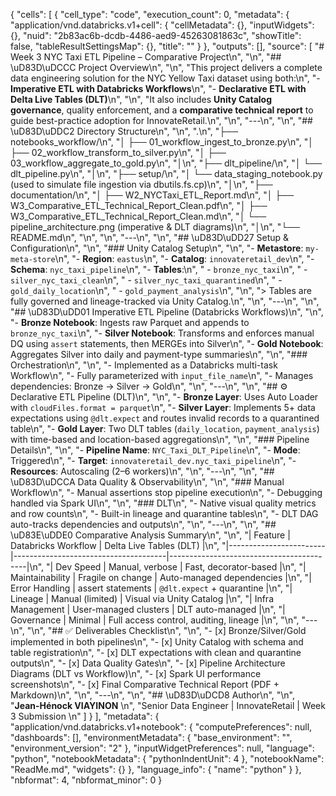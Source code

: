 {
 "cells": [
  {
   "cell_type": "code",
   "execution_count": 0,
   "metadata": {
    "application/vnd.databricks.v1+cell": {
     "cellMetadata": {},
     "inputWidgets": {},
     "nuid": "2b83ac6b-dcdb-4486-aed9-45263081863c",
     "showTitle": false,
     "tableResultSettingsMap": {},
     "title": ""
    }
   },
   "outputs": [],
   "source": [
    "# Week 3 NYC Taxi ETL Pipeline – Comparative Project\n",
    "\n",
    "## \uD83D\uDCCC Project Overview\n",
    "\n",
    "This project delivers a complete data engineering solution for the NYC Yellow Taxi dataset using both:\n",
    "- **Imperative ETL with Databricks Workflows**\n",
    "- **Declarative ETL with Delta Live Tables (DLT)**\n",
    "\n",
    "It also includes **Unity Catalog governance**, quality enforcement, and a **comparative technical report** to guide best-practice adoption for InnovateRetail.\n",
    "\n",
    "---\n",
    "\n",
    "## \uD83D\uDDC2 Directory Structure\n",
    "\n",
    ".\n",
    "├── notebooks_workflow/\n",
    "│ ├── 01_workflow_ingest_to_bronze.py\n",
    "│ ├── 02_workflow_transform_to_silver.py\n",
    "│ ├── 03_workflow_aggregate_to_gold.py\n",
    "│\n",
    "├── dlt_pipeline/\n",
    "│ └── dlt_pipeline.py\n",
    "│\n",
    "├── setup/\n",
    "│ └── data_staging_notebook.py (used to simulate file ingestion via dbutils.fs.cp)\n",
    "│\n",
    "├── documentation/\n",
    "│ ├── W2_NYCTaxi_ETL_Report.md\n",
    "│ ├── W3_Comparative_ETL_Technical_Report_Clean.pdf\n",
    "│ ├── W3_Comparative_ETL_Technical_Report_Clean.md\n",
    "│ └── pipeline_architecture.png (imperative & DLT diagrams)\n",
    "│\n",
    "└── README.md\n",
    "\n",
    "\n",
    "---\n",
    "\n",
    "## \uD83D\uDD27 Setup & Configuration\n",
    "\n",
    "### Unity Catalog Setup\n",
    "\n",
    "- **Metastore**: `my-meta-store`\n",
    "- **Region**: `eastus`\n",
    "- **Catalog**: `innovateretail_dev`\n",
    "- **Schema**: `nyc_taxi_pipeline`\n",
    "- **Tables**:\n",
    "  - `bronze_nyc_taxi`\n",
    "  - `silver_nyc_taxi_clean`\n",
    "  - `silver_nyc_taxi_quarantined`\n",
    "  - `gold_daily_location`\n",
    "  - `gold_payment_analysis`\n",
    "\n",
    "> Tables are fully governed and lineage-tracked via Unity Catalog.\n",
    "\n",
    "---\n",
    "\n",
    "## \uD83D\uDD01 Imperative ETL Pipeline (Databricks Workflows)\n",
    "\n",
    "- **Bronze Notebook**: Ingests raw Parquet and appends to `bronze_nyc_taxi`\n",
    "- **Silver Notebook**: Transforms and enforces manual DQ using `assert` statements, then MERGEs into Silver\n",
    "- **Gold Notebook**: Aggregates Silver into daily and payment-type summaries\n",
    "\n",
    "### Orchestration\n",
    "\n",
    "- Implemented as a Databricks multi-task Workflow\n",
    "- Fully parameterized with `input_file_name`\n",
    "- Manages dependencies: Bronze → Silver → Gold\n",
    "\n",
    "---\n",
    "\n",
    "## ⚙️ Declarative ETL Pipeline (DLT)\n",
    "\n",
    "- **Bronze Layer**: Uses Auto Loader with `cloudFiles.format = parquet`\n",
    "- **Silver Layer**: Implements 5+ data expectations using `@dlt.expect` and routes invalid records to a quarantined table\n",
    "- **Gold Layer**: Two DLT tables (`daily_location`, `payment_analysis`) with time-based and location-based aggregations\n",
    "\n",
    "### Pipeline Details\n",
    "\n",
    "- **Pipeline Name**: `NYC_Taxi_DLT_Pipeline`\n",
    "- **Mode**: Triggered\n",
    "- **Target**: `innovateretail_dev.nyc_taxi_pipeline`\n",
    "- **Resources**: Autoscaling (2–6 workers)\n",
    "\n",
    "---\n",
    "\n",
    "## \uD83D\uDCCA Data Quality & Observability\n",
    "\n",
    "### Manual Workflow\n",
    "- Manual assertions stop pipeline execution\n",
    "- Debugging handled via Spark UI\n",
    "\n",
    "### DLT\n",
    "- Native visual quality metrics and row counts\n",
    "- Built-in lineage and quarantine tables\n",
    "- DLT DAG auto-tracks dependencies and outputs\n",
    "\n",
    "---\n",
    "\n",
    "## \uD83E\uDDE0 Comparative Analysis Summary\n",
    "\n",
    "| Feature                | Databricks Workflow                  | Delta Live Tables (DLT)                  |\n",
    "|------------------------|--------------------------------------|------------------------------------------|\n",
    "| Dev Speed              | Manual, verbose                      | Fast, decorator-based                    |\n",
    "| Maintainability        | Fragile on change                    | Auto-managed dependencies                |\n",
    "| Error Handling         | assert statements                    | `@dlt.expect` + quarantine               |\n",
    "| Lineage                | Manual (limited)                     | Visual via Unity Catalog                 |\n",
    "| Infra Management       | User-managed clusters                | DLT auto-managed                         |\n",
    "| Governance             | Minimal                              | Full access control, auditing, lineage   |\n",
    "\n",
    "---\n",
    "\n",
    "## ✅ Deliverables Checklist\n",
    "\n",
    "- [x] Bronze/Silver/Gold implemented in both pipelines\n",
    "- [x] Unity Catalog with schema and table registration\n",
    "- [x] DLT expectations with clean and quarantine outputs\n",
    "- [x] Data Quality Gates\n",
    "- [x] Pipeline Architecture Diagrams (DLT vs Workflow)\n",
    "- [x] Spark UI performance screenshots\n",
    "- [x] Final Comparative Technical Report (PDF + Markdown)\n",
    "\n",
    "---\n",
    "\n",
    "## \uD83D\uDCD8 Author\n",
    "\n",
    "**Jean-Hénock VIAYINON**  \n",
    "Senior Data Engineer | InnovateRetail | Week 3 Submission \n"
   ]
  }
 ],
 "metadata": {
  "application/vnd.databricks.v1+notebook": {
   "computePreferences": null,
   "dashboards": [],
   "environmentMetadata": {
    "base_environment": "",
    "environment_version": "2"
   },
   "inputWidgetPreferences": null,
   "language": "python",
   "notebookMetadata": {
    "pythonIndentUnit": 4
   },
   "notebookName": "ReadMe.md",
   "widgets": {}
  },
  "language_info": {
   "name": "python"
  }
 },
 "nbformat": 4,
 "nbformat_minor": 0
}